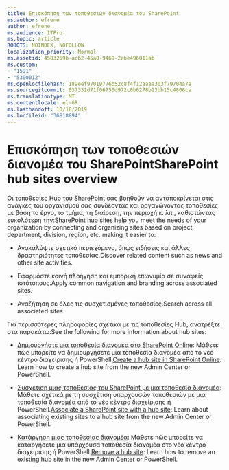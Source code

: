 ```yaml
---
title: Επισκόπηση των τοποθεσιών διανομέα του SharePoint
ms.author: efrene
author: efrene
ms.audience: ITPro
ms.topic: article
ROBOTS: NOINDEX, NOFOLLOW
localization_priority: Normal
ms.assetid: 4583259b-acb2-45a0-9469-2abe496011ab
ms.custom:
- "1591"
- "5300012"
ms.openlocfilehash: 189eef97019776b52c8f4f12aaaa303f79704a7a
ms.sourcegitcommit: 037331d71f06750d972c0b6278b23bb15c4806ca
ms.translationtype: MT
ms.contentlocale: el-GR
ms.lasthandoff: 10/18/2019
ms.locfileid: "36818894"
---
```

# <a name="sharepoint-hub-sites-overview"></a><span data-ttu-id="686fa-102">Επισκόπηση των τοποθεσιών διανομέα του SharePoint</span><span class="sxs-lookup"><span data-stu-id="686fa-102">SharePoint hub sites overview</span></span>

<span data-ttu-id="686fa-103">Οι τοποθεσίες Hub του SharePoint σας βοηθούν να ανταποκρίνεται στις ανάγκες του οργανισμού σας συνδέοντας και οργανώνοντας τοποθεσίες με βάση το έργο, το τμήμα, τη διαίρεση, την περιοχή κ. λπ., καθιστώντας ευκολότερη την:</span><span class="sxs-lookup"><span data-stu-id="686fa-103">SharePoint hub sites help you meet the needs of your organization by connecting and organizing sites based on project, department, division, region, etc. making it easier to:</span></span>

- <span data-ttu-id="686fa-104">Ανακαλύψτε σχετικό περιεχόμενο, όπως ειδήσεις και άλλες δραστηριότητες τοποθεσίας.</span><span class="sxs-lookup"><span data-stu-id="686fa-104">Discover related content such as news and other site activities.</span></span>

- <span data-ttu-id="686fa-105">Εφαρμόστε κοινή πλοήγηση και εμπορική επωνυμία σε συναφείς ιστότοπους.</span><span class="sxs-lookup"><span data-stu-id="686fa-105">Apply common navigation and branding across associated sites.</span></span> 

- <span data-ttu-id="686fa-106">Αναζήτηση σε όλες τις συσχετισμένες τοποθεσίες.</span><span class="sxs-lookup"><span data-stu-id="686fa-106">Search across all associated sites.</span></span>

<span data-ttu-id="686fa-107">Για περισσότερες πληροφορίες σχετικά με τις τοποθεσίες Hub, ανατρέξτε στα παρακάτω:</span><span class="sxs-lookup"><span data-stu-id="686fa-107">See the following for more information about hub sites:</span></span>
- <span data-ttu-id="686fa-108">[Δημιουργήστε μια τοποθεσία διανομέα στο SharePoint Online](https://docs.microsoft.com/sharepoint/create-hub-site): Μάθετε πώς μπορείτε να δημιουργήσετε μια τοποθεσία διανομέα από το νέο κέντρο διαχείρισης ή PowerShell.</span><span class="sxs-lookup"><span data-stu-id="686fa-108">[Create a hub site in SharePoint Online](https://docs.microsoft.com/sharepoint/create-hub-site): Learn how to create a hub site from the new Admin Center or PowerShell.</span></span>

- <span data-ttu-id="686fa-109">[Συσχέτιση μιας τοποθεσίας του SharePoint με μια τοποθεσία διανομέα](https://support.office.com/article/associate-a-sharepoint-site-with-a-hub-site-ae0009fd-af04-4d3d-917d-88edb43efc05): Μάθετε σχετικά με τη συσχέτιση υπαρχουσών τοποθεσιών με μια τοποθεσία διανομέα από το νέο κέντρο διαχείρισης ή PowerShell.</span><span class="sxs-lookup"><span data-stu-id="686fa-109">[Associate a SharePoint site with a hub site](https://support.office.com/article/associate-a-sharepoint-site-with-a-hub-site-ae0009fd-af04-4d3d-917d-88edb43efc05): Learn about associating existing sites to a hub site from the new Admin Center or PowerShell.</span></span>

- <span data-ttu-id="686fa-110">[Κατάργηση μιας τοποθεσίας διανομέα](https://docs.microsoft.com/sharepoint/remove-hub-site): Μάθετε πώς μπορείτε να καταργήσετε μια υπάρχουσα τοποθεσία διανομέα στο νέο κέντρο διαχείρισης ή PowerShell.</span><span class="sxs-lookup"><span data-stu-id="686fa-110">[Remove a hub site](https://docs.microsoft.com/sharepoint/remove-hub-site): Learn how to remove an existing hub site in the new Admin Center or PowerShell.</span></span>

